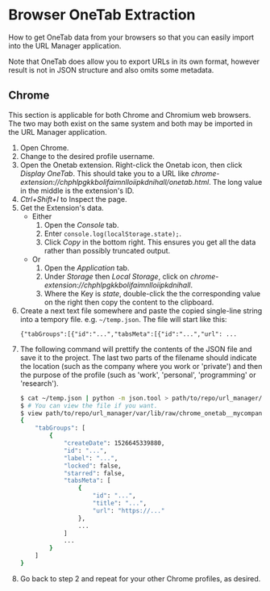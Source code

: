 # Browser OneTab Extraction

How to get OneTab data from your browsers so that you can easily import into the URL Manager application.

Note that OneTab does allow you to export URLs in its own format, however result is not in JSON structure and also omits some metadata.

## Chrome

This section is applicable for both Chrome and Chromium web browsers. The two may both exist on the same system and both may be imported in the URL Manager application. 

1. Open Chrome.
2. Change to the desired profile username.
3. Open the Onetab extension. Right-click the Onetab icon, then click _Display OneTab_. This should take you to a URL like _chrome-extension://chphlpgkkbolifaimnlloiipkdnihall/onetab.html_. The long value in the middle is the extension's ID.
4. _Ctrl+Shift+I_ to Inspect the page.
5. Get the Extension's data.
    - Either               
       1. Open the _Console_ tab.
       2. Enter `console.log(localStorage.state);`.
       3. Click _Copy_ in the bottom right. This ensures you get all the data rather than possibly truncated output.
    - Or
        1. Open the _Application_ tab.
        2. Under _Storage_ then _Local Storage_, click on _chrome-extension://chphlpgkkbolifaimnlloiipkdnihall_.
        3. Where the Key is _state_, double-click the the corresponding value on the right then copy the content to the clipboard.
6. Create a next text file somewhere and paste the copied single-line string into a tempory file. e.g. `~/temp.json`. The file will start like this:
    ```
    {"tabGroups":[{"id":"...","tabsMeta":[{"id":"...","url": ...
    ```
7. The following command will prettify the contents of the JSON file and save it to the project. The last two parts of the filename should indicate the location (such as the company where you work or 'private') and then the purpose of the profile (such as 'work', 'personal', 'programming' or 'research').
    ```bash
    $ cat ~/temp.json | python -m json.tool > path/to/repo/url_manager/var/lib/raw/chrome_onetab_mycompany_personal.json
    $ # You can view the file if you want.
    $ view path/to/repo/url_manager/var/lib/raw/chrome_onetab__mycompany_personal.json
    {
        "tabGroups": [
            {
                "createDate": 1526645339880,
                "id": "...",
                "label": "...",
                "locked": false,
                "starred": false,
                "tabsMeta": [
                    {
                        "id": "...",
                        "title": "...",
                        "url": "https://..."
                    },
                    ...
                ]
                ...
            }
        ]
    }
    ```
8. Go back to step 2 and repeat for your other Chrome profiles, as desired.

